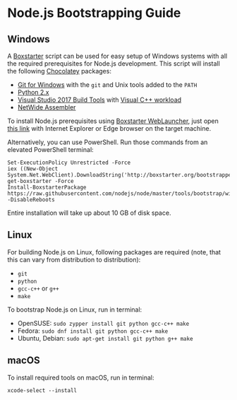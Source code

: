 # Node.js Bootstrapping Guide

## Windows

A [Boxstarter][] script can be used for easy setup of Windows systems with all
the required prerequisites for Node.js development. This script will install
the following [Chocolatey] packages:
  * [Git for Windows][] with the `git` and Unix tools added to the `PATH`
  * [Python 2.x][]
  * [Visual Studio 2017 Build Tools][] with [Visual C++ workload][]
  * [NetWide Assembler][]

To install Node.js prerequisites using [Boxstarter WebLauncher][], just open
[this link](http://boxstarter.org/package/nr/url?https://raw.githubusercontent.com/nodejs/node/master/tools/bootstrap/windows_boxstarter)
with Internet Explorer or Edge browser on the target machine.

Alternatively, you can use PowerShell. Run those commands from an elevated
PowerShell terminal:
```console
Set-ExecutionPolicy Unrestricted -Force
iex ((New-Object System.Net.WebClient).DownloadString('http://boxstarter.org/bootstrapper.ps1'))
get-boxstarter -Force
Install-BoxstarterPackage https://raw.githubusercontent.com/nodejs/node/master/tools/bootstrap/windows_boxstarter -DisableReboots
```

Entire installation will take up about 10 GB of disk space.

## Linux

For building Node.js on Linux, following packages are required (note, that this
can vary from distribution to distribution):
  * `git`
  * `python`
  * `gcc-c++` or `g++`
  * `make`

To bootstrap Node.js on Linux, run in terminal:
  * OpenSUSE: `sudo zypper install git python gcc-c++ make`
  * Fedora: `sudo dnf install git python gcc-c++ make`
  * Ubuntu, Debian: `sudo apt-get install git python g++ make`

## macOS

To install required tools on macOS, run in terminal:
```console
xcode-select --install
```

[Boxstarter]: http://boxstarter.org/
[Boxstarter WebLauncher]: http://boxstarter.org/WebLauncher
[Chocolatey]: https://chocolatey.org/
[Git for Windows]: https://chocolatey.org/packages/git
[Python 2.x]: https://chocolatey.org/packages/python2
[Visual Studio 2017 Build Tools]: https://chocolatey.org/packages/visualstudio2017buildtools
[Visual C++ workload]: https://chocolatey.org/packages/visualstudio2017-workload-vctools
[NetWide Assembler]: https://chocolatey.org/packages/nasm
